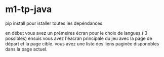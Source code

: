 # m1-tp-java
pip install pour istaller toutes les depéndances

en début vous avez un prémeires écran pour le choix de langues ( 3 possibles)
ensuis vous avez l'éacran principale du jeu avec la page de départ et la page cible.
vous avez une liste des liens paginée disponobles dans la page actuel.
